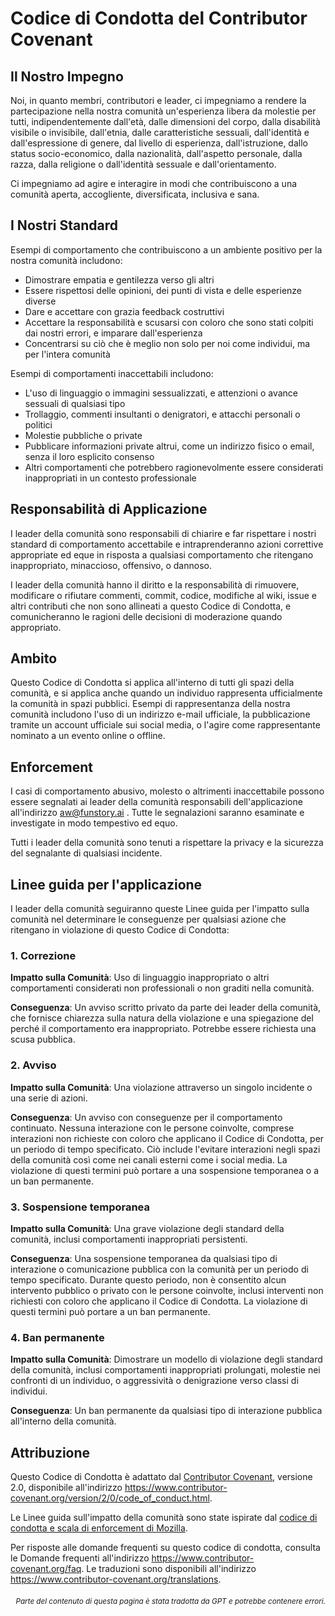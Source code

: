 # Codice di Condotta del Contributor Covenant

## Il Nostro Impegno

Noi, in quanto membri, contributori e leader, ci impegniamo a rendere la partecipazione nella nostra
comunità un'esperienza libera da molestie per tutti, indipendentemente dall'età, dalle dimensioni del corpo,
dalla disabilità visibile o invisibile, dall'etnia, dalle caratteristiche sessuali, dall'identità e dall'espressione di genere,
dal livello di esperienza, dall'istruzione, dallo status socio-economico, dalla nazionalità, dall'aspetto personale, dalla razza, dalla religione o dall'identità sessuale
e dall'orientamento.

Ci impegniamo ad agire e interagire in modi che contribuiscono a una comunità aperta, accogliente,
diversificata, inclusiva e sana.

## I Nostri Standard

Esempi di comportamento che contribuiscono a un ambiente positivo per la nostra
comunità includono:

* Dimostrare empatia e gentilezza verso gli altri
* Essere rispettosi delle opinioni, dei punti di vista e delle esperienze diverse
* Dare e accettare con grazia feedback costruttivi
* Accettare la responsabilità e scusarsi con coloro che sono stati colpiti dai nostri errori,
  e imparare dall'esperienza
* Concentrarsi su ciò che è meglio non solo per noi come individui, ma per l'intera
  comunità

Esempi di comportamenti inaccettabili includono:

* L'uso di linguaggio o immagini sessualizzati, e attenzioni o avance sessuali di qualsiasi tipo
* Trollaggio, commenti insultanti o denigratori, e attacchi personali o politici
* Molestie pubbliche o private
* Pubblicare informazioni private altrui, come un indirizzo fisico o email, senza il loro esplicito consenso
* Altri comportamenti che potrebbero ragionevolmente essere considerati inappropriati in un contesto professionale

## Responsabilità di Applicazione

I leader della comunità sono responsabili di chiarire e far rispettare i nostri standard di
comportamento accettabile e intraprenderanno azioni correttive appropriate ed eque in
risposta a qualsiasi comportamento che ritengano inappropriato, minaccioso, offensivo,
o dannoso.

I leader della comunità hanno il diritto e la responsabilità di rimuovere, modificare o rifiutare
commenti, commit, codice, modifiche al wiki, issue e altri contributi che non sono
allineati a questo Codice di Condotta, e comunicheranno le ragioni delle decisioni
di moderazione quando appropriato.

## Ambito

Questo Codice di Condotta si applica all'interno di tutti gli spazi della comunità, e si applica anche quando
un individuo rappresenta ufficialmente la comunità in spazi pubblici.
Esempi di rappresentanza della nostra comunità includono l'uso di un indirizzo e-mail ufficiale,
la pubblicazione tramite un account ufficiale sui social media, o l'agire come rappresentante nominato
a un evento online o offline.

## Enforcement

I casi di comportamento abusivo, molesto o altrimenti inaccettabile possono essere
segnalati ai leader della comunità responsabili dell'applicazione all'indirizzo
aw@funstory.ai .
Tutte le segnalazioni saranno esaminate e investigate in modo tempestivo ed equo.

Tutti i leader della comunità sono tenuti a rispettare la privacy e la sicurezza del
segnalante di qualsiasi incidente.

## Linee guida per l'applicazione

I leader della comunità seguiranno queste Linee guida per l'impatto sulla comunità nel determinare
le conseguenze per qualsiasi azione che ritengano in violazione di questo Codice di Condotta:

### 1. Correzione

**Impatto sulla Comunità**: Uso di linguaggio inappropriato o altri comportamenti considerati
non professionali o non graditi nella comunità.

**Conseguenza**: Un avviso scritto privato da parte dei leader della comunità, che fornisce
chiarezza sulla natura della violazione e una spiegazione del perché il
comportamento era inappropriato. Potrebbe essere richiesta una scusa pubblica.

### 2. Avviso

**Impatto sulla Comunità**: Una violazione attraverso un singolo incidente o una serie di azioni.

**Conseguenza**: Un avviso con conseguenze per il comportamento continuato. Nessuna interazione con le persone coinvolte, comprese interazioni non richieste con coloro che applicano il Codice di Condotta, per un periodo di tempo specificato. Ciò include l'evitare interazioni negli spazi della comunità così come nei canali esterni come i social media. La violazione di questi termini può portare a una sospensione temporanea o a un ban permanente.

### 3. Sospensione temporanea

**Impatto sulla Comunità**: Una grave violazione degli standard della comunità, inclusi comportamenti inappropriati persistenti.

**Conseguenza**: Una sospensione temporanea da qualsiasi tipo di interazione o comunicazione pubblica con la comunità per un periodo di tempo specificato. Durante questo periodo, non è consentito alcun intervento pubblico o privato con le persone coinvolte, inclusi interventi non richiesti con coloro che applicano il Codice di Condotta. La violazione di questi termini può portare a un ban permanente.

### 4. Ban permanente

**Impatto sulla Comunità**: Dimostrare un modello di violazione degli standard della comunità, inclusi comportamenti inappropriati prolungati, molestie nei confronti di un individuo, o aggressività o denigrazione verso classi di individui.

**Conseguenza**: Un ban permanente da qualsiasi tipo di interazione pubblica all'interno della comunità.

## Attribuzione

Questo Codice di Condotta è adattato dal [Contributor Covenant][homepage],
versione 2.0, disponibile all'indirizzo
https://www.contributor-covenant.org/version/2/0/code_of_conduct.html.

Le Linee guida sull'impatto della comunità sono state ispirate dal [codice di condotta
e scala di enforcement di Mozilla](https://github.com/mozilla/diversity).

[homepage]: https://www.contributor-covenant.org

Per risposte alle domande frequenti su questo codice di condotta, consulta le Domande frequenti all'indirizzo
https://www.contributor-covenant.org/faq. Le traduzioni sono disponibili all'indirizzo
https://www.contributor-covenant.org/translations.

<div align="right"> 
<h6><small>Parte del contenuto di questa pagina è stata tradotta da GPT e potrebbe contenere errori.</small></h6>